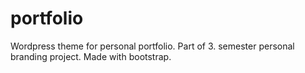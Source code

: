 # portfolio
Wordpress theme for personal portfolio.
Part of 3. semester personal branding project.
Made with bootstrap.
